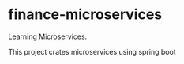 # finance-microservices
Learning Microservices. 

This project crates microservices using spring boot
